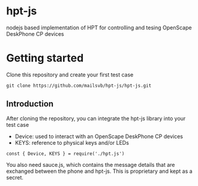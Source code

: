 # hpt-js
nodejs based implementation of HPT for controlling and tesing OpenScape DeskPhone CP devices

# Getting started

Clone this repository and create your first test case
```
git clone https://github.com/mailsvb/hpt-js/hpt-js.git
```

## Introduction

After cloning the repository, you can integrate the hpt-js library into your test case

- Device: used to interact with an OpenScape DeskPhone CP devices
- KEYS: reference to physical keys and/or LEDs
```
const { Device, KEYS } = require('./hpt.js')
```

You also need sauce.js, which contains the message details that are exchanged between the phone and hpt-js.
This is proprietary and kept as a secret.
